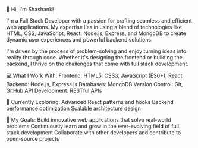 👋 Hi, I'm Shashank!

I'm a Full Stack Developer with a passion for crafting seamless and efficient web applications. My expertise lies in using a blend of technologies like HTML, CSS, JavaScript, React, Node.js, Express, and MongoDB to create dynamic user experiences and powerful backend solutions.

I'm driven by the process of problem-solving and enjoy turning ideas into reality through code. Whether it's designing the frontend or building the backend, I thrive on the challenges that come with full stack development.

💻 What I Work With:
Frontend: HTML5, CSS3, JavaScript (ES6+), React
Backend: Node.js, Express.js
Databases: MongoDB
Version Control: Git, GitHub
API Development: RESTful APIs


🌱 Currently Exploring:
Advanced React patterns and hooks
Backend performance optimization
Scalable architecture design

🚀 My Goals:
Build innovative web applications that solve real-world problems
Continuously learn and grow in the ever-evolving field of full stack development
Collaborate with other developers and contribute to open-source projects

<!---
shashank8565/shashank8565 is a ✨ special ✨ repository because its `README.md` (this file) appears on your GitHub profile.
You can click the Preview link to take a look at your changes.
--->
